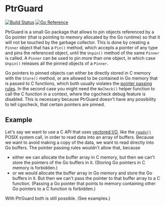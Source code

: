 # PtrGuard
[![Build Status](https://github.com/ansiwen/ptrguard/actions/workflows/go.yml/badge.svg)](https://github.com/ansiwen/ptrguard/actions)
[![Go Reference](https://pkg.go.dev/badge/github.com/ansiwen/ptrguard.svg)](https://pkg.go.dev/github.com/ansiwen/ptrguard)

PtrGuard is a small Go package that allows to pin objects referenced by a Go
pointer (that is pointing to memory allocated by the Go runtime) so that it will
not be touched by the garbage collector. This is done by creating a `Pinner`
object that has a `Pin()` method, which accepts a pointer of any type and pins
the referenced object, until the `Unpin()` method of the same `Pinner` is
called. A `Pinner` can be used to pin more than one object, in which case
`Unpin()` releases all the pinned objects of a `Pinner`.

Go pointers to pinned objects can either be directly stored in C memory with the
`Store()` method, or are allowed to be contained in Go memory that is passed to
C functions, which both usually violates the [pointer passing
rules](https://golang.org/cmd/cgo/#hdr-Passing_pointers). In the second case you
might need the `NoCheck()` helper function to call the C function in a context,
where the cgocheck debug feature is disabled. This is necessary because PtrGuard
doesn't have any possibility to tell cgocheck, that certain pointers are pinned.

## Example
Let's say we want to use a C API that uses [vectored
I/O](https://en.wikipedia.org/wiki/Vectored_I/O), like the
[`readv()`](https://pubs.opengroup.org/onlinepubs/000095399/functions/readv.html)
POSIX system call, in order to read data into an array of buffers. Because we
want to avoid making a copy of the data, we want to read directly into Go
buffers. The pointer passing rules wouldn't allow that, because
* either we can allocate the buffer array in C memory, but then we can't store
  the pointers of the Go buffers in it. (Storing Go pointers in C memory is
  forbidden.)
* or we would allocate the buffer array in Go memory and store the Go buffers in
  it. But then we can't pass the pointer to that buffer array to a C function.
  (Passing a Go pointer that points to memory containing other Go pointers to a
  C function is forbidden.)

With PtrGuard both is still possible. (See examples.)
